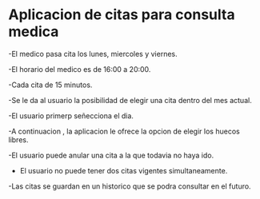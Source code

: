 Aplicacion de citas para consulta medica
==================================


-El medico pasa cita los lunes, miercoles y viernes.

-El horario del medico es de 16:00 a 20:00.

-Cada cita de 15 minutos.

-Se le da al usuario la posibilidad de elegir una cita dentro del mes actual.


-El usuario primerp señecciona el dia.

-A continuacion , la aplicacion le ofrece la opcion de elegir los huecos libres.



-El usuario puede anular una cita a la que todavia no haya ido.

- El usuario no puede tener dos citas vigentes simultaneamente.


-Las citas se guardan en un historico que se podra consultar en el futuro.